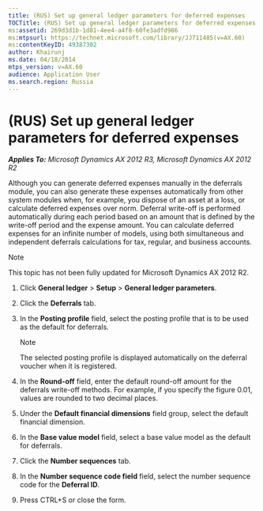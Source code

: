```yaml
---
title: (RUS) Set up general ledger parameters for deferred expenses
TOCTitle: (RUS) Set up general ledger parameters for deferred expenses
ms:assetid: 269d3d1b-1d81-4ee4-a4f8-60fe3adfd986
ms:mtpsurl: https://technet.microsoft.com/library/JJ711485(v=AX.60)
ms:contentKeyID: 49387302
author: Khairunj
ms.date: 04/18/2014
mtps_version: v=AX.60
audience: Application User
ms.search.region: Russia
---
```


# (RUS) Set up general ledger parameters for deferred expenses 


_**Applies To:** Microsoft Dynamics AX 2012 R3, Microsoft Dynamics AX 2012 R2_

Although you can generate deferred expenses manually in the deferrals module, you can also generate these expenses automatically from other system modules when, for example, you dispose of an asset at a loss, or calculate deferred expenses over norm. Deferral write-off is performed automatically during each period based on an amount that is defined by the write-off period and the expense amount. You can calculate deferred expenses for an infinite number of models, using both simultaneous and independent deferrals calculations for tax, regular, and business accounts.


> [!NOTE]
> <P>This topic has not been fully updated for Microsoft Dynamics AX 2012 R2.</P>



1.  Click **General ledger** \> **Setup** \> **General ledger parameters**.

2.  Click the **Deferrals** tab.

3.  In the **Posting profile** field, select the posting profile that is to be used as the default for deferrals.
    

    > [!NOTE]
    > <P>The selected posting profile is displayed automatically on the deferral voucher when it is registered.</P>



4.  In the **Round-off** field, enter the default round-off amount for the deferrals write-off methods. For example, if you specify the figure 0.01, values are rounded to two decimal places.

5.  Under the **Default financial dimensions** field group, select the default financial dimension.

6.  In the **Base value model** field, select a base value model as the default for deferrals.

7.  Click the **Number sequences** tab.

8.  In the **Number sequence code field** field, select the number sequence code for the **Deferral ID**.

9.  Press CTRL+S or close the form.

  


